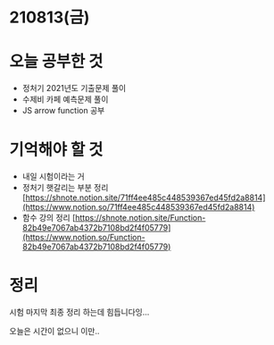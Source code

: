 # 210813(금)

# 오늘 공부한 것

- 정처기 2021년도 기출문제 풀이
- 수제비 카페 예측문제 풀이
- JS arrow function 공부

# 기억해야 할 것

- 내일 시험이라는 거
- 정처기 햇갈리는 부분 정리
  [https://shnote.notion.site/71ff4ee485c448539367ed45fd2a8814](https://www.notion.so/71ff4ee485c448539367ed45fd2a8814)
- 함수 강의 정리
  [https://shnote.notion.site/Function-82b49e7067ab4372b7108bd2f4f05779](https://www.notion.so/Function-82b49e7067ab4372b7108bd2f4f05779)

# 정리

시험 마지막 최종 정리 하는데 힘듭니다잉...

오늘은 시간이 없으니 이만..
